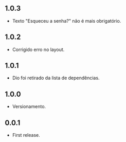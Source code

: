 ## 1.0.3

* Texto "Esqueceu a senha?" não é mais obrigatório.

## 1.0.2

* Corrigido erro no layout.

## 1.0.1

* Dio foi retirado da lista de dependências.

## 1.0.0

* Versionamento.

## 0.0.1

* First release.
